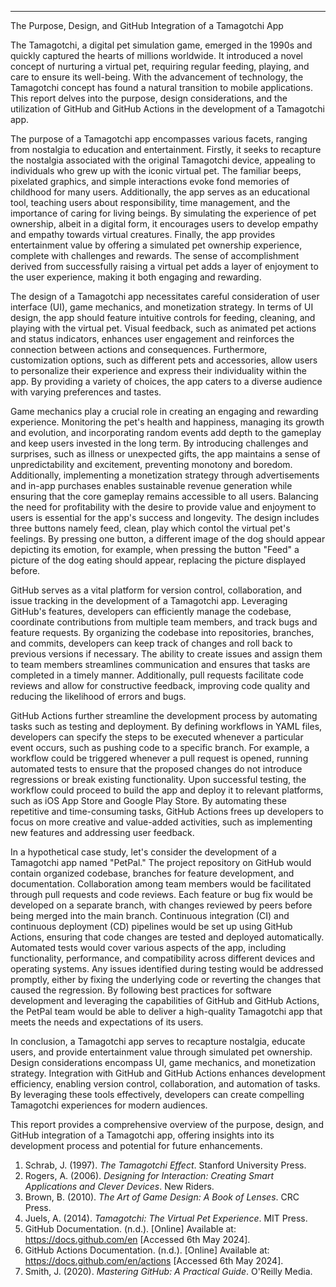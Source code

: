 

---

 The Purpose, Design, and GitHub Integration of a Tamagotchi App

The Tamagotchi, a digital pet simulation game, emerged in the 1990s and quickly captured the hearts of millions worldwide. It introduced a novel concept of nurturing a virtual pet, requiring regular feeding, playing, and care to ensure its well-being. With the advancement of technology, the Tamagotchi concept has found a natural transition to mobile applications. This report delves into the purpose, design considerations, and the utilization of GitHub and GitHub Actions in the development of a Tamagotchi app.

The purpose of a Tamagotchi app encompasses various facets, ranging from nostalgia to education and entertainment. Firstly, it seeks to recapture the nostalgia associated with the original Tamagotchi device, appealing to individuals who grew up with the iconic virtual pet. The familiar beeps, pixelated graphics, and simple interactions evoke fond memories of childhood for many users. Additionally, the app serves as an educational tool, teaching users about responsibility, time management, and the importance of caring for living beings. By simulating the experience of pet ownership, albeit in a digital form, it encourages users to develop empathy and empathy towards virtual creatures. Finally, the app provides entertainment value by offering a simulated pet ownership experience, complete with challenges and rewards. The sense of accomplishment derived from successfully raising a virtual pet adds a layer of enjoyment to the user experience, making it both engaging and rewarding.

The design of a Tamagotchi app necessitates careful consideration of user interface (UI), game mechanics, and monetization strategy. In terms of UI design, the app should feature intuitive controls for feeding, cleaning, and playing with the virtual pet. Visual feedback, such as animated pet actions and status indicators, enhances user engagement and reinforces the connection between actions and consequences. Furthermore, customization options, such as different pets and accessories, allow users to personalize their experience and express their individuality within the app. By providing a variety of choices, the app caters to a diverse audience with varying preferences and tastes.

Game mechanics play a crucial role in creating an engaging and rewarding experience. Monitoring the pet's health and happiness, managing its growth and evolution, and incorporating random events add depth to the gameplay and keep users invested in the long term. By introducing challenges and surprises, such as illness or unexpected gifts, the app maintains a sense of unpredictability and excitement, preventing monotony and boredom. Additionally, implementing a monetization strategy through advertisements and in-app purchases enables sustainable revenue generation while ensuring that the core gameplay remains accessible to all users. Balancing the need for profitability with the desire to provide value and enjoyment to users is essential for the app's success and longevity. The design includes three buttons namely feed, clean, play which contol the virtual pet's feelings. By pressing one button, a different image of the dog should appear depicting its emotion, for example, when pressing the button "Feed" a picture of the dog eating should appear, replacing the picture displayed before.

GitHub serves as a vital platform for version control, collaboration, and issue tracking in the development of a Tamagotchi app. Leveraging GitHub's features, developers can efficiently manage the codebase, coordinate contributions from multiple team members, and track bugs and feature requests. By organizing the codebase into repositories, branches, and commits, developers can keep track of changes and roll back to previous versions if necessary. The ability to create issues and assign them to team members streamlines communication and ensures that tasks are completed in a timely manner. Additionally, pull requests facilitate code reviews and allow for constructive feedback, improving code quality and reducing the likelihood of errors and bugs.

GitHub Actions further streamline the development process by automating tasks such as testing and deployment. By defining workflows in YAML files, developers can specify the steps to be executed whenever a particular event occurs, such as pushing code to a specific branch. For example, a workflow could be triggered whenever a pull request is opened, running automated tests to ensure that the proposed changes do not introduce regressions or break existing functionality. Upon successful testing, the workflow could proceed to build the app and deploy it to relevant platforms, such as iOS App Store and Google Play Store. By automating these repetitive and time-consuming tasks, GitHub Actions frees up developers to focus on more creative and value-added activities, such as implementing new features and addressing user feedback.

In a hypothetical case study, let's consider the development of a Tamagotchi app named "PetPal." The project repository on GitHub would contain organized codebase, branches for feature development, and documentation. Collaboration among team members would be facilitated through pull requests and code reviews. Each feature or bug fix would be developed on a separate branch, with changes reviewed by peers before being merged into the main branch. Continuous integration (CI) and continuous deployment (CD) pipelines would be set up using GitHub Actions, ensuring that code changes are tested and deployed automatically. Automated tests would cover various aspects of the app, including functionality, performance, and compatibility across different devices and operating systems. Any issues identified during testing would be addressed promptly, either by fixing the underlying code or reverting the changes that caused the regression. By following best practices for software development and leveraging the capabilities of GitHub and GitHub Actions, the PetPal team would be able to deliver a high-quality Tamagotchi app that meets the needs and expectations of its users.

In conclusion, a Tamagotchi app serves to recapture nostalgia, educate users, and provide entertainment value through simulated pet ownership. Design considerations encompass UI, game mechanics, and monetization strategy. Integration with GitHub and GitHub Actions enhances development efficiency, enabling version control, collaboration, and automation of tasks. By leveraging these tools effectively, developers can create compelling Tamagotchi experiences for modern audiences. 


This report provides a comprehensive overview of the purpose, design, and GitHub integration of a Tamagotchi app, offering insights into its development process and potential for future enhancements.

1. Schrab, J. (1997). *The Tamagotchi Effect*. Stanford University Press.
2. Rogers, A. (2006). *Designing for Interaction: Creating Smart Applications and Clever Devices*. New Riders.
3. Brown, B. (2010). *The Art of Game Design: A Book of Lenses*. CRC Press.
4. Juels, A. (2014). *Tamagotchi: The Virtual Pet Experience*. MIT Press.
5. GitHub Documentation. (n.d.). [Online] Available at: https://docs.github.com/en [Accessed 6th May 2024].
6. GitHub Actions Documentation. (n.d.). [Online] Available at: https://docs.github.com/en/actions [Accessed 6th May 2024].
7. Smith, J. (2020). *Mastering GitHub: A Practical Guide*. O'Reilly Media.


